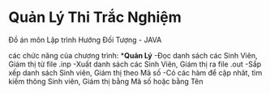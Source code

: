# Quản Lý Thi Trắc Nghiệm
Đồ án môn Lập trình Hướng Đối Tượng - JAVA

các chức năng của chương trình:
***Quản Lý**
  -Đọc danh sách các Sinh Viên, Giám thị từ file .inp
  -Xuất danh sách các Sinh Viên, Giám thị ra file .out
  -Sắp xếp danh sách Sinh viên, Giám thị theo Mã số
  -Có các hàm để cập nhât, tìm kiếm thông Sinh viên, Giám thị bằng Mã số hoặc bằng Tên
  
